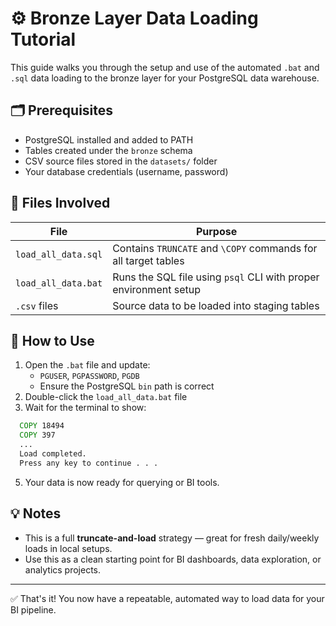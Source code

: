 # ⚙️ Bronze Layer Data Loading Tutorial

This guide walks you through the setup and use of the automated `.bat` and `.sql` data loading to the bronze layer for your PostgreSQL data warehouse.

## 🗂 Prerequisites

- PostgreSQL installed and added to PATH
- Tables created under the `bronze` schema
- CSV source files stored in the `datasets/` folder
- Your database credentials (username, password)

## 📝 Files Involved

| File | Purpose |
|------|---------|
| `load_all_data.sql` | Contains `TRUNCATE` and `\COPY` commands for all target tables |
| `load_all_data.bat` | Runs the SQL file using `psql` CLI with proper environment setup |
| `.csv` files | Source data to be loaded into staging tables |

## 🚀 How to Use

1. Open the `.bat` file and update:
   - `PGUSER`, `PGPASSWORD`, `PGDB`
   - Ensure the PostgreSQL `bin` path is correct
2. Double-click the `load_all_data.bat` file
3. Wait for the terminal to show:
```bat
  COPY 18494
  COPY 397
  ...
  Load completed.
  Press any key to continue . . .
```
5. Your data is now ready for querying or BI tools.

## 💡 Notes

- This is a full **truncate-and-load** strategy — great for fresh daily/weekly loads in local setups.
- Use this as a clean starting point for BI dashboards, data exploration, or analytics projects.

---

✅ That's it! You now have a repeatable, automated way to load data for your BI pipeline.

